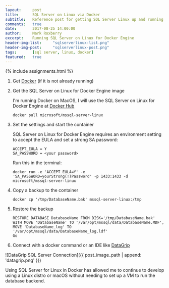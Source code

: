 ```yaml
---
layout:     post
title:      SQL Server on Linux via Docker
subtitle:   Reference post for getting SQL Server Linux up and running
comments:   true
date:       2017-08-25 14:00:00
author:     Mark Roxberry
excerpt:    Running SQL Server on Linux for Docker Engine
header-img-list:     "sqlserverlinux-list.png"
header-img-post:     "sqlserverlinux-post.png"
tags:       [sql server, linux, docker]
featured:   true
---
```

{% include assignments.html %}

1. Get [Docker](https://www.docker.com/) (if it is not already running)

1. Get the SQL Server on Linux for Docker Engine image

   I'm running Docker on MacOS, I will use the SQL Server on Linux for Docker Engine at [Docker Hub](https://hub.docker.com/r/microsoft/mssql-server-linux/)

   ```
   docker pull microsoft/mssql-server-linux
   ```

1. Set the settings and start the container

   SQL Server on Linux for Docker Engine requires an environment setting to accept the EULA and set a strong SA password:

   ```
   ACCEPT_EULA = Y
   SA_PASSWORD = <your password>
   ```

   Run this in the terminal:

   ```
   docker run -e 'ACCEPT_EULA=Y' -e 'SA_PASSWORD=yourStrong(!)Password' -p 1433:1433 -d microsoft/mssql-server-linux
   ```


1. Copy a backup to the container

   ```
   docker cp '/tmp/DatabaseName.bak' mssql-server-linux:/tmp
   ```

1. Restore the backup

   ```
   RESTORE DATABASE DatabaseName FROM DISK='/tmp/DatabaseName.bak'
   WITH MOVE 'DatabaseName' TO '/var/opt/mssql/data/DatabaseName.MDF',
   MOVE 'DatabaseName_log' TO '/var/opt/mssql/data/DatabaseName_log.ldf'
   Go
   ```

1. Connect with a docker command or an IDE like [DataGrip](https://www.jetbrains.com/datagrip/)

![DataGrip SQL Server Connection]({{ post_image_path | append: 'datagrip.png' }})

Using SQL Server for Linux in Docker has allowed me to continue to develop using a Linux distro or macOS without needing to set up a VM to run the database backend.